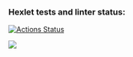 ### Hexlet tests and linter status:
[![Actions Status](https://github.com/Hamsterrific/frontend-project-44/workflows/hexlet-check/badge.svg)](https://github.com/Hamsterrific/frontend-project-44/actions)

<a href="https://codeclimate.com/github/Hamsterrific/frontend-project-44/maintainability"><img src="https://api.codeclimate.com/v1/badges/dc7d6503adf157c34711/maintainability" /></a>